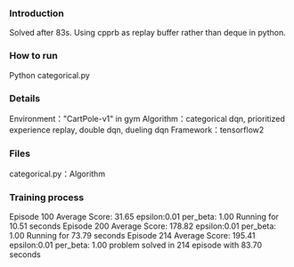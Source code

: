 ### Introduction
Solved after 83s. Using cpprb as replay buffer rather than deque in python.

### How to run
Python categorical.py

### Details
Environment："CartPole-v1" in gym
Algorithm：categorical dqn, prioritized experience replay, double dqn, dueling dqn
Framework：tensorflow2

### Files
categorical.py：Algorithm

### Training process
Episode 100     Average Score: 31.65	epsilon:0.01	per_beta: 1.00
Running for 10.51 seconds
Episode 200	Average Score: 178.82   epsilon:0.01	per_beta: 1.00
Running for 73.79 seconds
Episode 214	Average Score: 195.41	epsilon:0.01	per_beta: 1.00
problem solved in 214 episode with 83.70 seconds

